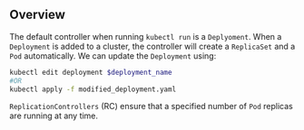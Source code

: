## Overview

The default controller when running `kubectl run` is a `Deplyoment`. When a `Deployment` is added to a cluster, the controller will create a `ReplicaSet` and a `Pod` automatically. We can update the `Deployment` using:

```bash
kubectl edit deployment $deployment_name
#OR
kubectl apply -f modified_deployment.yaml
```

`ReplicationControllers` (RC) ensure that a specified number of `Pod` replicas are running at any time. 
